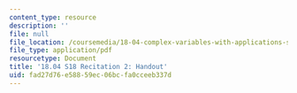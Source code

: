 ```yaml
---
content_type: resource
description: ''
file: null
file_location: /coursemedia/18-04-complex-variables-with-applications-spring-2018/fad27d76e58859ec06bcfa0cceeb337d_MIT18_04S18_Recit2-handout.pdf
file_type: application/pdf
resourcetype: Document
title: '18.04 S18 Recitation 2: Handout'
uid: fad27d76-e588-59ec-06bc-fa0cceeb337d
---
```

